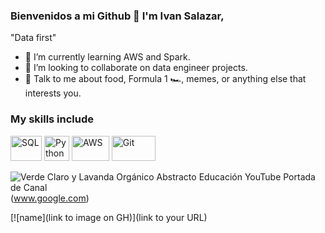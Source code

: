 

### Bienvenidos a mi Github 👋 I'm Ivan Salazar,

"Data first" 

- 🌱 I’m currently learning AWS and Spark.
- 👯 I’m looking to collaborate on data engineer projects.
- 💬 Talk to me about  food, Formula 1 :racing_car:, memes, or anything else that interests you.

### My skills include

<p align="left">
  <img title="SQL" src="https://cloudblogs.microsoft.com/uploads/prod/sites/32/2020/05/SQL.png" width="50" height="40" />
	<img title="Python" src="https://raw.githubusercontent.com/Thomas-George-T/Thomas-George-T/master/assets/python.svg" width="40" height="40" />
	<img title="AWS" src="https://raw.githubusercontent.com/Thomas-George-T/Thomas-George-T/master/assets/aws.svg" width="60" height="40" />
	<img title="Git" src="https://raw.githubusercontent.com/Thomas-George-T/Thomas-George-T/master/assets/git.svg" width="70" height="40" />
</p>


![Verde Claro y Lavanda Orgánico Abstracto Educación YouTube Portada de Canal](https://user-images.githubusercontent.com/82000274/171852513-60977e74-f5d6-43ef-8d74-beed1fd17de4.png)(www.google.com)

[![name](link to image on GH)](link to your URL)
